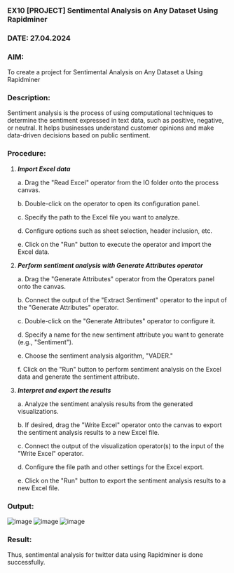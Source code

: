 ### EX10 [PROJECT] Sentimental Analysis on Any Dataset Using Rapidminer
### DATE: 27.04.2024
### AIM: 
To create a project for Sentimental Analysis on Any Dataset a Using Rapidminer
### Description: 
Sentiment analysis is the process of using computational techniques to determine the sentiment expressed in text data, such as positive, negative, or neutral. It helps businesses understand customer opinions and make data-driven decisions based on public sentiment.

### Procedure:
1) ***Import Excel data***
    <p>a. Drag the "Read Excel" operator from the IO folder onto the process canvas.
    <p>b. Double-click on the operator to open its configuration panel.
    <p>c. Specify the path to the Excel file you want to analyze.
    <p>d. Configure options such as sheet selection, header inclusion, etc.
    <p>e. Click on the "Run" button to execute the operator and import the Excel data.
2) ***Perform sentiment analysis with Generate Attributes operator***
    <p>a. Drag the "Generate Attributes" operator from the Operators panel onto the canvas.
    <p>b. Connect the output of the "Extract Sentiment" operator to the input of the "Generate Attributes" operator.
    <p>c. Double-click on the "Generate Attributes" operator to configure it.
    <p>d. Specify a name for the new sentiment attribute you want to generate (e.g., "Sentiment").
    <p>e. Choose the sentiment analysis algorithm, "VADER."
    <p>f. Click on the "Run" button to perform sentiment analysis on the Excel data and generate the sentiment attribute.
3) ***Interpret and export the results***
    <p>a. Analyze the sentiment analysis results from the generated visualizations.
    <p>b. If desired, drag the "Write Excel" operator onto the canvas to export the sentiment analysis results to a new Excel file.
    <p>c. Connect the output of the visualization operator(s) to the input of the "Write Excel" operator.
    <p>d. Configure the file path and other settings for the Excel export.
    <p>e. Click on the "Run" button to export the sentiment analysis results to a new Excel file.

### Output:
![image](https://github.com/Karthikeyan21001828/WDM_EXP10/assets/93427303/d54145cd-4870-4ebb-9365-9a7bd7a1bae0)
![image](https://github.com/Karthikeyan21001828/WDM_EXP10/assets/93427303/30409dc5-0349-4d29-ae30-c79ffc11daed)
![image](https://github.com/Karthikeyan21001828/WDM_EXP10/assets/93427303/edbb3bce-ac21-4eb8-a406-1ecb0a8346fe)

### Result:
Thus, sentimental analysis for twitter data using Rapidminer is done successfully.
